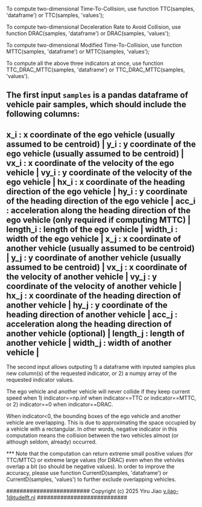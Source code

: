 To compute two-dimensional Time-To-Collision,
use function TTC(samples, 'dataframe') or TTC(samples, 'values');

To compute two-dimensional Deceleration Rate to Avoid Collision,
use function DRAC(samples, 'dataframe') or DRAC(samples, 'values');

To compute two-dimensional Modified Time-To-Collision,
use function MTTC(samples, 'dataframe') or MTTC(samples, 'values');

To compute all the above three indicators at once,
use function TTC_DRAC_MTTC(samples, 'dataframe') or TTC_DRAC_MTTC(samples, 'values').

The first input `samples` is a pandas dataframe of vehicle pair samples, 
which should include the following columns:
------------------------------------------------------------------------------------------------------------
x_i      :  x coordinate of the ego vehicle (usually assumed to be centroid)                               |
y_i      :  y coordinate of the ego vehicle (usually assumed to be centroid)                               |
vx_i     :  x coordinate of the velocity of the ego vehicle                                                |
vy_i     :  y coordinate of the velocity of the ego vehicle                                                |
hx_i     :  x coordinate of the heading direction of the ego vehicle                                       |
hy_i     :  y coordinate of the heading direction of the ego vehicle                                       |
acc_i    :  acceleration along the heading direction of the ego vehicle (only required if computing MTTC)  |
length_i :  length of the ego vehicle                                                                      |
width_i  :  width of the ego vehicle                                                                       |
x_j      :  x coordinate of another vehicle (usually assumed to be centroid)                               |
y_j      :  y coordinate of another vehicle (usually assumed to be centroid)                               |
vx_j     :  x coordinate of the velocity of another vehicle                                                |
vy_j     :  y coordinate of the velocity of another vehicle                                                |
hx_j     :  x coordinate of the heading direction of another vehicle                                       |
hy_j     :  y coordinate of the heading direction of another vehicle                                       |
acc_j    :  acceleration along the heading direction of another vehicle (optional)                         |
length_j :  length of another vehicle                                                                      |
width_j  :  width of another vehicle                                                                       |
------------------------------------------------------------------------------------------------------------
The second input allows outputing 
    1) a dataframe with inputed samples plus new column(s) of the requested indicator, or
    2) a numpy array of the requested indicator values.

The ego vehicle and another vehicle will never collide if they keep current speed when 
    1) indicator==np.inf when indicator==TTC or indicator==MTTC, or
    2) indicator==0 when indicator==DRAC.

When indicator<0, the bounding boxes of the ego vehicle and another vehicle are overlapping.
This is due to approximating the space occupied by a vehicle with a rectangular.
In other words, negative indicator in this computation means the collision between the two 
vehicles almost (or although seldom, already) occurred.

*** Note that the computation can return extreme small positive values (for TTC/MTTC) or 
    extreme large values (for DRAC) even when the vehivles overlap a bit (so should be negative values). 
    In order to improve the accuracy, please use function CurrentD(samples, 'dataframe') or 
    CurrentD(samples, 'values') to further exclude overlapping vehicles.

######################### Copyright (c) 2025 Yiru Jiao <y.jiao-1@tudelft.nl> ###########################
